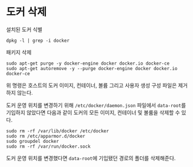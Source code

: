 # 도커 삭제
<p>

설치된 도커 식별
```
dpkg -l | grep -i docker
```
</p>
<p>

패키지 삭제
```
sudo apt-get purge -y docker-engine docker docker.io docker-ce 
sudo apt-get autoremove -y --purge docker-engine docker docker.io docker-ce
```
위 명령은 호스트의 도커 이미지, 컨테이너, 볼륨 그리고 사용자 생성 구성 파일은 제거하지 않는다.
</p>
<p>

도커 운영 위치를 변경하기 위해 `/etc/docker/daemon.json` 파일에서 `data-root`를 기입하지 않았다면 다음과 같이 도커의 모든 이미지, 컨테이너 및 볼륨을 삭제할 수 있다.
```
sudo rm -rf /var/lib/docker /etc/docker
sudo rm /etc/apparmor.d/docker
sudo groupdel docker
sudo rm -rf /var/run/docker.sock
```
도커 운영 위치를 변경했다면 `data-root`에 기입됐던 경로의 폴더를 삭제해준다.
</p>